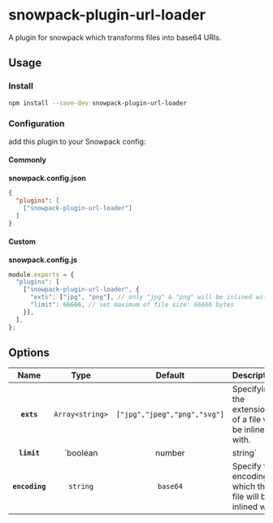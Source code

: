 # snowpack-plugin-url-loader
A plugin for snowpack which transforms files into base64 URIs.

## Usage

### Install
```bash
npm install --save-dev snowpack-plugin-url-loader
```

### Configuration
add this plugin to your Snowpack config:  

#### Commonly
**snowpack.config.json**
```json
{
  "plugins": [
    ["snowpack-plugin-url-loader"]
  ]
}
```

#### Custom
**snowpack.config.js**
```javascript
module.exports = {
  "plugins": [
    ["snowpack-plugin-url-loader", {
      "exts": ["jpg", "png"], // only "jpg" & "png" will be inlined with
      "limit": 66666, // set maximum of file size: 66666 bytes
    }],
  ],
};
```

## Options

|             Name              |            Type             |                 Default                    | Description                                                                         |
| :---------------------------: | :-------------------------: | :----------------------------------------: | :---------------------------------------------------------------------------------- |
|          **`exts`**           |       `Array<string>`       |       `["jpg","jpeg","png","svg"]`         | Specifying the extensions of a file will be inlined with.                           |
|          **`limit`**          | `boolean | number | string` |                 `10240`                    | Specifying the maximum size of a file in bytes.                                     |
|          **`encoding`**       |          `string`           |                 `base64`                   | Specify the encoding which the file will be inlined with.                           |



